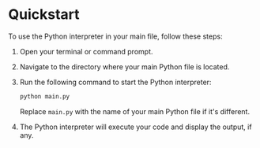 
# Quickstart

To use the Python interpreter in your main file, follow these steps:

1. Open your terminal or command prompt.
2. Navigate to the directory where your main Python file is located.
3. Run the following command to start the Python interpreter:

    ```bash
    python main.py
    ```

    Replace `main.py` with the name of your main Python file if it's different.

4. The Python interpreter will execute your code and display the output, if any.